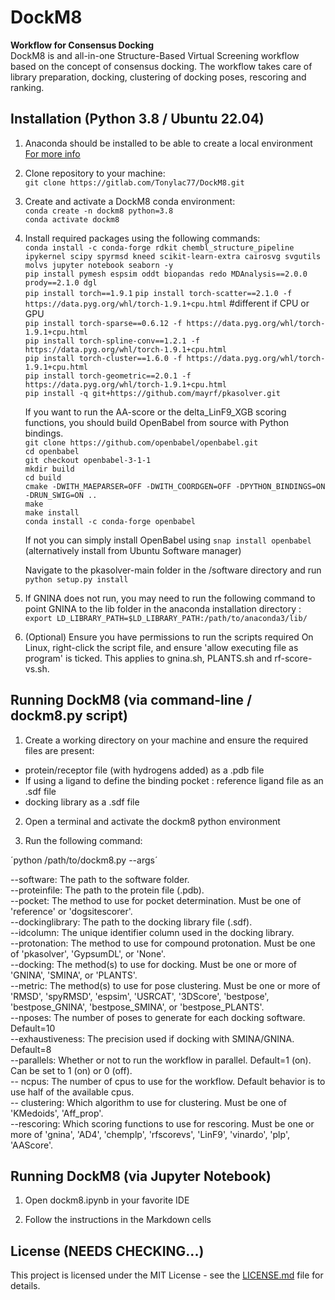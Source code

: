 # DockM8
<!-- markdown-link-check-disable-next-line -->
**Workflow for Consensus Docking**  
DockM8 is and all-in-one Structure-Based Virtual Screening workflow based on the concept of consensus docking. The workflow takes care of library preparation, docking, clustering of docking poses, rescoring and ranking.

## Installation (Python 3.8 / Ubuntu 22.04)
<!-- markdown-link-check-disable-next-line -->

1. Anaconda should be installed to be able to create a local environment [For more info](https://docs.anaconda.com/anaconda/install/index.html)

2. Clone repository to your machine:  
`git clone https://gitlab.com/Tonylac77/DockM8.git` 

3. Create and activate a DockM8 conda environment:  
`conda create -n dockm8 python=3.8`  
`conda activate dockm8`  

4. Install required packages using the following commands:  
`conda install -c conda-forge rdkit chembl_structure_pipeline ipykernel scipy spyrmsd kneed scikit-learn-extra cairosvg svgutils molvs jupyter notebook seaborn -y`  
`pip install pymesh espsim oddt biopandas redo MDAnalysis==2.0.0 prody==2.1.0 dgl`  
`pip install torch==1.9.1`
`pip install torch-scatter==2.1.0 -f https://data.pyg.org/whl/torch-1.9.1+cpu.html` #different if CPU or GPU  
`pip install torch-sparse==0.6.12 -f https://data.pyg.org/whl/torch-1.9.1+cpu.html`  
`pip install torch-spline-conv==1.2.1 -f https://data.pyg.org/whl/torch-1.9.1+cpu.html`  
`pip install torch-cluster==1.6.0 -f https://data.pyg.org/whl/torch-1.9.1+cpu.html`  
`pip install torch-geometric==2.0.1 -f https://data.pyg.org/whl/torch-1.9.1+cpu.html`  
`pip install -q git+https://github.com/mayrf/pkasolver.git`  

    If you want to run the AA-score or the delta_LinF9_XGB scoring functions, you should build OpenBabel from source with Python bindings.  
`git clone https://github.com/openbabel/openbabel.git`  
`cd openbabel`  
`git checkout openbabel-3-1-1 `  
`mkdir build`  
`cd build`  
`cmake -DWITH_MAEPARSER=OFF -DWITH_COORDGEN=OFF -DPYTHON_BINDINGS=ON -DRUN_SWIG=ON ..`  
`make`  
`make install`  
`conda install -c conda-forge openbabel`  

    If not you can simply install OpenBabel using `snap install openbabel` (alternatively install from Ubuntu Software manager)  

    Navigate to the pkasolver-main folder in the /software directory and run `python setup.py install`  

6. If GNINA does not run, you may need to run the following command to point GNINA to the lib folder in the anaconda installation directory : `export LD_LIBRARY_PATH=$LD_LIBRARY_PATH:/path/to/anaconda3/lib/`  

5. (Optional) Ensure you have permissions to run the scripts required
On Linux, right-click the script file, and ensure 'allow executing file as program' is ticked. This applies to gnina.sh, PLANTS.sh and rf-score-vs.sh.  

## Running DockM8 (via command-line / dockm8.py script)

1. Create a working directory on your machine and ensure the required files are present:
- protein/receptor file (with hydrogens added) as a .pdb file
- If using a ligand to define the binding pocket : reference ligand file as an .sdf file
- docking library as a .sdf file

2. Open a terminal and activate the dockm8 python environment

3. Run the following command:

´python /path/to/dockm8.py --args´

--software: The path to the software folder.  
--proteinfile: The path to the protein file (.pdb).  
--pocket: The method to use for pocket determination. Must be one of 'reference' or 'dogsitescorer'.  
--dockinglibrary: The path to the docking library file (.sdf).  
--idcolumn: The unique identifier column used in the docking library.  
--protonation: The method to use for compound protonation. Must be one of 'pkasolver', 'GypsumDL', or 'None'.  
--docking: The method(s) to use for docking. Must be one or more of 'GNINA', 'SMINA', or 'PLANTS'.  
--metric: The method(s) to use for pose clustering. Must be one or more of 'RMSD', 'spyRMSD', 'espsim', 'USRCAT', '3DScore', 'bestpose', 'bestpose_GNINA', 'bestpose_SMINA', or 'bestpose_PLANTS'.  
--nposes: The number of poses to generate for each docking software. Default=10  
--exhaustiveness: The precision used if docking with SMINA/GNINA. Default=8  
--parallels: Whether or not to run the workflow in parallel. Default=1 (on). Can be set to 1 (on) or 0 (off).  
-- ncpus: The number of cpus to use for the workflow. Default behavior is to use half of the available cpus.  
-- clustering: Which algorithm to use for clustering. Must be one of 'KMedoids', 'Aff_prop'.  
--rescoring: Which scoring functions to use for rescoring. Must be one or more of 'gnina', 'AD4', 'chemplp', 'rfscorevs', 'LinF9', 'vinardo', 'plp', 'AAScore'.  

## Running DockM8 (via Jupyter Notebook)

1. Open dockm8.ipynb in your favorite IDE

2. Follow the instructions in the Markdown cells


## License (NEEDS CHECKING...)
<!-- markdown-link-check-disable-next-line -->
This project is licensed under the MIT License - see the [LICENSE.md](https://gitlab.com/Tonylac77/DockM8/-/blob/main/LICENSE) file for details.



